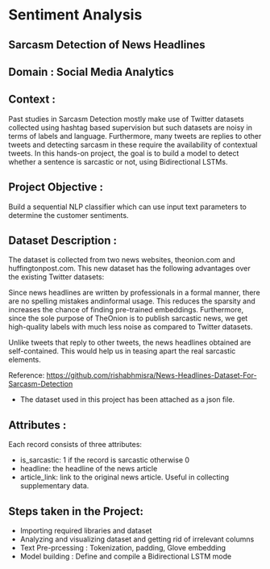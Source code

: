 # Sentiment Analysis 
## Sarcasm Detection of News Headlines
## Domain : Social Media Analytics

## Context : 
Past studies in Sarcasm Detection mostly make use of Twitter datasets collected using hashtag based supervision but such datasets are noisy in terms of labels and language. Furthermore, many tweets are replies to other tweets and detecting sarcasm in these require the availability of contextual tweets. In this hands-on project, the goal is to build a model to detect whether a sentence is sarcastic or not, using Bidirectional LSTMs.

## Project Objective : 
Build a sequential NLP classifier which can use input text parameters to determine the customer sentiments.

## Dataset Description : 
The dataset is collected from two news websites, theonion.com and huffingtonpost.com. This new dataset has the following advantages over the existing Twitter datasets:

Since news headlines are written by professionals in a formal manner, there are no spelling mistakes andinformal usage. This reduces the sparsity and increases the chance of finding pre-trained embeddings. Furthermore, since the sole purpose of TheOnion is to publish sarcastic news, we get high-quality labels with much less noise as compared to Twitter datasets.

Unlike tweets that reply to other tweets, the news headlines obtained are self-contained. This would help us in teasing apart the real sarcastic elements.

Reference: https://github.com/rishabhmisra/News-Headlines-Dataset-For-Sarcasm-Detection
* The dataset used in this project has been attached as a json file.

## Attributes : 
Each record consists of three attributes:
- is_sarcastic: 1 if the record is sarcastic otherwise 0
- headline: the headline of the news article
- article_link: link to the original news article. Useful in collecting supplementary data.

## Steps taken in the Project:
- Importing required libraries and dataset
- Analyzing and visualizing dataset and getting rid of irrelevant columns
- Text Pre-prcessing : Tokenization, padding, Glove embedding
- Model building : Define and compile a Bidirectional LSTM mode
